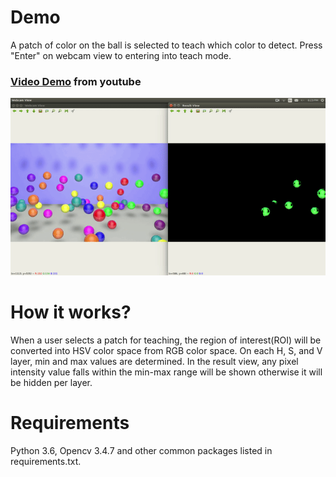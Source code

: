 # Demo
A patch of color on the ball is selected to teach which color to detect.
Press "Enter" on webcam view to entering into teach mode.


### [Video Demo](https://www.youtube.com/watch?v=qLh5igTTIkM) from youtube
![Color Segmentation](assets/color-balls.gif)


# How it works?
When a user selects a patch for teaching, the region of interest(ROI) will be converted into HSV color space from RGB color space. On each H, S, and V layer, min and max values are determined. In the result view, any pixel intensity value falls within the min-max range will be shown otherwise it will be hidden per layer.


# Requirements
Python 3.6, Opencv 3.4.7 and other common packages listed in requirements.txt.